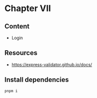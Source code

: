 # Chapter VII

## Content
- Login
## Resources
- https://express-validator.github.io/docs/

## Install dependencies
```
pnpm i
```

